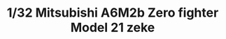 ---
layout: product
title: "1/32 Mitsubishi A6M2b Zero fighter Model 21 zeke"
price: "17000" 
desc: "Maketa"
img_path: "/assets/img/TAM60317.webp"
brand: "Tamiya"
available: false
special_offer: false
new: false
soon: false
cat: "010000"
subcat: "010300"
subsubcat: "0N/A"
sifra: "TAM60317"
popular: false
spec: false
---